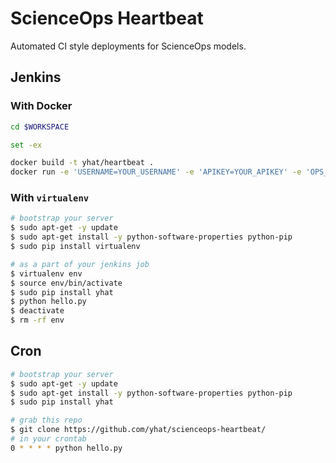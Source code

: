 # ScienceOps Heartbeat
Automated CI style deployments for ScienceOps models.


## Jenkins
### With Docker
```bash
cd $WORKSPACE

set -ex

docker build -t yhat/heartbeat .
docker run -e 'USERNAME=YOUR_USERNAME' -e 'APIKEY=YOUR_APIKEY' -e 'OPS_ENDPOINT=http://scienceops-hostname/' yhat/heartbeat python hello.py
```
### With `virtualenv`
```bash
# bootstrap your server
$ sudo apt-get -y update
$ sudo apt-get install -y python-software-properties python-pip
$ sudo pip install virtualenv

# as a part of your jenkins job
$ virtualenv env
$ source env/bin/activate
$ sudo pip install yhat
$ python hello.py
$ deactivate
$ rm -rf env
```

## Cron
```bash
# bootstrap your server
$ sudo apt-get -y update
$ sudo apt-get install -y python-software-properties python-pip
$ sudo pip install yhat
```

```bash
# grab this repo
$ git clone https://github.com/yhat/scienceops-heartbeat/
# in your crontab
0 * * * * python hello.py
```
